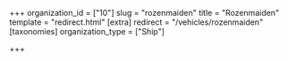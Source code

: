 +++
organization_id = ["10"]
slug = "rozenmaiden"
title = "Rozenmaiden"
template = "redirect.html"
[extra]
redirect = "/vehicles/rozenmaiden"
[taxonomies]
organization_type = ["Ship"]

+++


